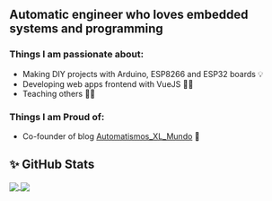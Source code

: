## Automatic engineer who loves embedded systems and programming
### Things I am passionate about:
- Making DIY projects with Arduino, ESP8266 and ESP32 boards 💡
- Developing web apps frontend with VueJS 👨‍💻
- Teaching others 👨‍🏫

### Things I am Proud of:
- Co-founder of blog [Automatismos_XL_Mundo](https://automatismosmundo.com/) 📝

## ✨ GitHub Stats

<a href="https://github.com/elC0mpa">
  <img align="center" src="https://github-readme-stats.vercel.app/api/top-langs/?username=elC0mpa&hide=tex,html,css&count_private=true&theme=vue" />
</a>
<a href="https://github.com/elC0mpa">
  <img align="center" src="https://github-readme-stats.vercel.app/api?username=elC0mpa&hide_rank=true&show_icons=true&line_height=27&count_private=true&theme=vue" />
</a>

<!--
**elC0mpa/elC0mpa** is a ✨ _special_ ✨ repository because its `README.md` (this file) appears on your GitHub profile.

Here are some ideas to get you started:

- 🔭 I’m currently working on ...
- 🌱 I’m currently learning ...
- 👯 I’m looking to collaborate on ...
- 🤔 I’m looking for help with ...
- 💬 Ask me about ...
- 📫 How to reach me: ...
- 😄 Pronouns: ...
- ⚡ Fun fact: ...
-->
